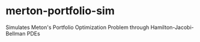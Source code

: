 # merton-portfolio-sim
Simulates Meton's Portfolio Optimization Problem through Hamilton-Jacobi-Bellman PDEs
